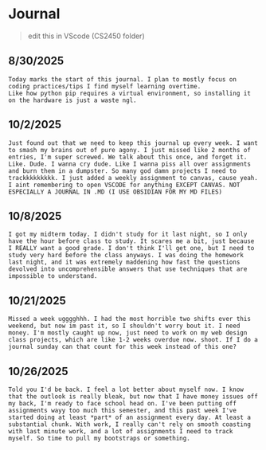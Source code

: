 # Journal


> edit this in VScode (CS2450 folder)

## 8/30/2025

    Today marks the start of this journal. I plan to mostly focus on coding practices/tips I find myself learning overtime.
    Like how python pip requires a virtual environment, so installing it on the hardware is just a waste ngl.

## 10/2/2025

    Just found out that we need to keep this journal up every week. I want to smash my brains out of pure agony. I just missed like 2 months of entries, I'm super screwed. We talk about this once, and forget it. Like. Dude. I wanna cry dude. Like I wanna piss all over assignments and burn them in a dumpster. So many god damn projects I need to trackkkkkkkkk. I just added a weekly assignment to canvas, cause yeah. I aint remembering to open VSCODE for anything EXCEPT CANVAS. NOT ESPECIALLY A JOURNAL IN .MD (I USE OBSIDIAN FOR MY MD FILES)

## 10/8/2025

    I got my midterm today. I didn't study for it last night, so I only have the hour before class to study. It scares me a bit, just because I REALLY want a good grade. I don't think I'll get one, but I need to study very hard before the class anyways. I was doing the homework last night, and it was extremely maddening how fast the questions devolved into uncomprehensible answers that use techniques that are impossible to understand.

## 10/21/2025

    Missed a week ugggghhh. I had the most horrible two shifts ever this weekend, but now im past it, so I shouldn't worry bout it. I need money. I'm mostly caught up now, just need to work on my web design class projects, which are like 1-2 weeks overdue now. shoot. If I do a journal sunday can that count for this week instead of this one?

## 10/26/2025
    Told you I'd be back. I feel a lot better about myself now. I know that the outlook is really bleak, but now that I have money issues off my back, I'm ready to face school head on. I've been putting off assignments wayy too much this semester, and this past week I've started doing at least *part* of an assignment every day. At least a substantial chunk. With work, I really can't rely on smooth coasting with last minute work, and a lot of assignments I need to track myself. So time to pull my bootstraps or something.